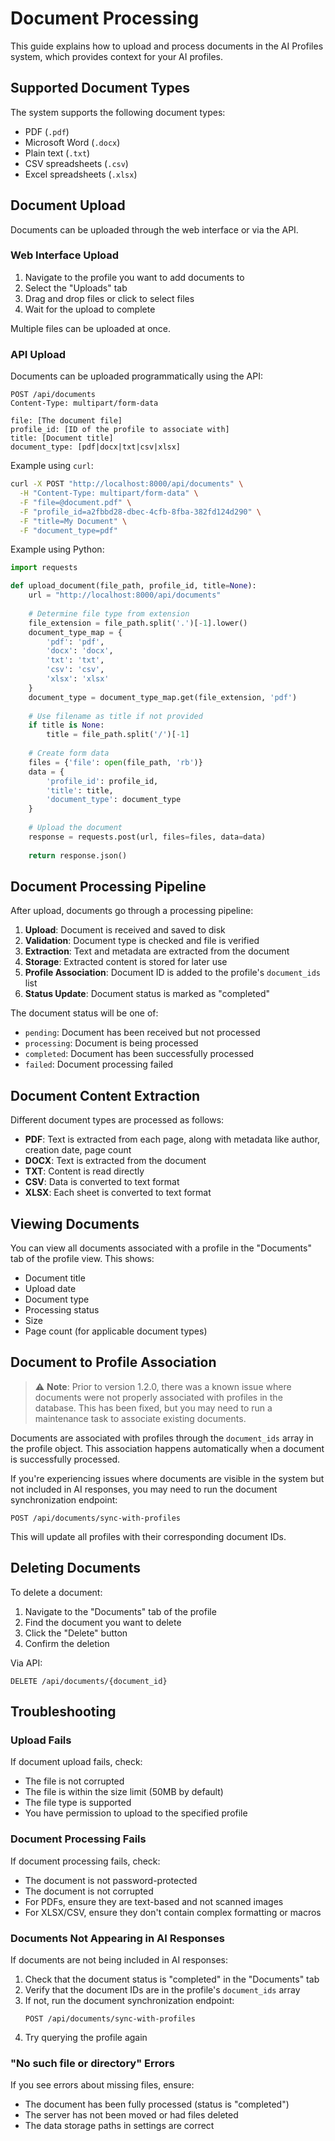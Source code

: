 # Document Processing

This guide explains how to upload and process documents in the AI Profiles system, which provides context for your AI profiles.

## Supported Document Types

The system supports the following document types:
- PDF (`.pdf`)
- Microsoft Word (`.docx`)
- Plain text (`.txt`)
- CSV spreadsheets (`.csv`) 
- Excel spreadsheets (`.xlsx`)

## Document Upload

Documents can be uploaded through the web interface or via the API.

### Web Interface Upload

1. Navigate to the profile you want to add documents to
2. Select the "Uploads" tab
3. Drag and drop files or click to select files
4. Wait for the upload to complete

Multiple files can be uploaded at once.

### API Upload

Documents can be uploaded programmatically using the API:

```
POST /api/documents
Content-Type: multipart/form-data

file: [The document file]
profile_id: [ID of the profile to associate with]
title: [Document title]
document_type: [pdf|docx|txt|csv|xlsx]
```

Example using `curl`:

```bash
curl -X POST "http://localhost:8000/api/documents" \
  -H "Content-Type: multipart/form-data" \
  -F "file=@document.pdf" \
  -F "profile_id=a2fbbd28-dbec-4cfb-8fba-382fd124d290" \
  -F "title=My Document" \
  -F "document_type=pdf"
```

Example using Python:

```python
import requests

def upload_document(file_path, profile_id, title=None):
    url = "http://localhost:8000/api/documents"
    
    # Determine file type from extension
    file_extension = file_path.split('.')[-1].lower()
    document_type_map = {
        'pdf': 'pdf',
        'docx': 'docx',
        'txt': 'txt',
        'csv': 'csv',
        'xlsx': 'xlsx'
    }
    document_type = document_type_map.get(file_extension, 'pdf')
    
    # Use filename as title if not provided
    if title is None:
        title = file_path.split('/')[-1]
    
    # Create form data
    files = {'file': open(file_path, 'rb')}
    data = {
        'profile_id': profile_id,
        'title': title,
        'document_type': document_type
    }
    
    # Upload the document
    response = requests.post(url, files=files, data=data)
    
    return response.json()
```

## Document Processing Pipeline

After upload, documents go through a processing pipeline:

1. **Upload**: Document is received and saved to disk
2. **Validation**: Document type is checked and file is verified
3. **Extraction**: Text and metadata are extracted from the document
4. **Storage**: Extracted content is stored for later use
5. **Profile Association**: Document ID is added to the profile's `document_ids` list
6. **Status Update**: Document status is marked as "completed"

The document status will be one of:
- `pending`: Document has been received but not processed
- `processing`: Document is being processed
- `completed`: Document has been successfully processed
- `failed`: Document processing failed

## Document Content Extraction

Different document types are processed as follows:

- **PDF**: Text is extracted from each page, along with metadata like author, creation date, page count
- **DOCX**: Text is extracted from the document
- **TXT**: Content is read directly
- **CSV**: Data is converted to text format
- **XLSX**: Each sheet is converted to text format

## Viewing Documents

You can view all documents associated with a profile in the "Documents" tab of the profile view. This shows:
- Document title
- Upload date
- Document type
- Processing status
- Size
- Page count (for applicable document types)

## Document to Profile Association

> ⚠️ **Note**: Prior to version 1.2.0, there was a known issue where documents were not properly associated with profiles in the database. This has been fixed, but you may need to run a maintenance task to associate existing documents.

Documents are associated with profiles through the `document_ids` array in the profile object. This association happens automatically when a document is successfully processed.

If you're experiencing issues where documents are visible in the system but not included in AI responses, you may need to run the document synchronization endpoint:

```
POST /api/documents/sync-with-profiles
```

This will update all profiles with their corresponding document IDs.

## Deleting Documents

To delete a document:
1. Navigate to the "Documents" tab of the profile
2. Find the document you want to delete
3. Click the "Delete" button
4. Confirm the deletion

Via API:
```
DELETE /api/documents/{document_id}
```

## Troubleshooting

### Upload Fails

If document upload fails, check:
- The file is not corrupted
- The file is within the size limit (50MB by default)
- The file type is supported
- You have permission to upload to the specified profile

### Document Processing Fails

If document processing fails, check:
- The document is not password-protected
- The document is not corrupted
- For PDFs, ensure they are text-based and not scanned images
- For XLSX/CSV, ensure they don't contain complex formatting or macros

### Documents Not Appearing in AI Responses

If documents are not being included in AI responses:
1. Check that the document status is "completed" in the "Documents" tab
2. Verify that the document IDs are in the profile's `document_ids` array
3. If not, run the document synchronization endpoint:
   ```
   POST /api/documents/sync-with-profiles
   ```
4. Try querying the profile again

### "No such file or directory" Errors

If you see errors about missing files, ensure:
- The document has been fully processed (status is "completed")
- The server has not been moved or had files deleted
- The data storage paths in settings are correct 